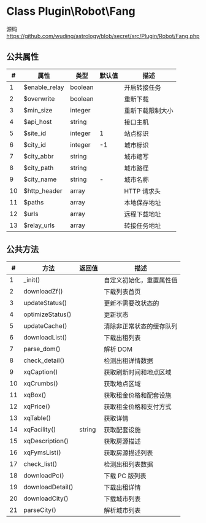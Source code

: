 # Class Plugin\Robot\Fang

源码 https://github.com/wuding/astrology/blob/secret/src/Plugin/Robot/Fang.php



## 公共属性

| #    | 属性          | 类型    | 默认值 | 描述             |
| ---- | ------------- | ------- | ------ | ---------------- |
| 1    | $enable_relay | boolean |        | 开启转接任务     |
| 2    | $overwrite    | boolean |        | 重新下载         |
| 3    | $min_size     | integer |        | 重新下载限制大小 |
| 4    | $api_host     | string  |        | 接口主机         |
| 5    | $site_id      | integer | 1      | 站点标识         |
| 6    | $city_id      | integer | -1     | 城市标识         |
| 7    | $city_abbr    | string  |        | 城市缩写         |
| 8    | $city_path    | string  |        | 城市路径         |
| 9    | $city_name    | string  | -      | 城市名称         |
| 10   | $http_header  | array   |        | HTTP 请求头      |
| 11   | $paths        | array   |        | 本地保存地址     |
| 12   | $urls         | array   |        | 远程下载地址     |
| 13   | $relay_urls   | array   |        | 转接任务地址     |



## 公共方法

| #    | 方法             | 返回值 | 描述                     |
| ---- | ---------------- | ------ | ------------------------ |
| 1    | _init()          |        | 自定义初始化，重置属性值 |
| 2    | downloadZf()     |        | 下载列表首页             |
| 3    | updateStatus()   |        | 更新不需要改状态的       |
| 4    | optimizeStatus() |        | 更新状态                 |
| 5    | updateCache()    |        | 清除非正常状态的缓存队列 |
| 6    | downloadList()   |        | 下载出租列表             |
| 7    | parse_dom()      |        | 解析 DOM                 |
| 8    | check_detail()   |        | 检测出租详情数据         |
| 9    | xqCaption()      |        | 获取刷新时间和地点区域   |
| 10   | xqCrumbs()       |        | 获取地点区域             |
| 11   | xqBox()          |        | 获取租金价格和配套设施   |
| 12   | xqPrice()        |        | 获取租金价格和支付方式   |
| 13   | xqTable()        |        | 获取详情                 |
| 14   | xqFacility()     | string | 获取配套设施             |
| 15   | xqDescription()  |        | 获取房源描述             |
| 16   | xqFymsList()     |        | 获取房源描述列表         |
| 17   | check_list()     |        | 检测出租列表数据         |
| 18   | downloadPc()     |        | 下载 PC 版列表           |
| 19   | downloadDetail() |        | 下载出租详情             |
| 20   | downloadCity()   |        | 下载城市列表             |
| 21   | parseCity()      |        | 解析城市列表             |

